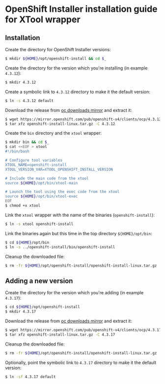 # OpenShift Installer installation guide for XTool wrapper


## Installation
Create the directory for OpenShift Installer versions:
```sh
$ mkdir ${HOME}/opt/openshift-install && cd $_
```

Create the directory for the version which you're installing (in example `4.3.12`):
```sh
$ mkdir 4.3.12
```

Create a symbolic link to `4.3.12` directory to make it the default version:
```sh
$ ln -s 4.3.12 default
```

Download the release from [oc downloads mirror](https://mirror.openshift.com/pub/openshift-v4/clients/ocp/) and extract it:
```sh
$ wget https://mirror.openshift.com/pub/openshift-v4/clients/ocp/4.3.12/openshift-install-linux.tar.gz
$ tar xfz openshift-install-linux.tar.gz -C 4.3.12
```

Create the `bin` directory and the `xtool` wrapper:
```sh
$ mkdir bin && cd $_
$ cat <<EOF > xtool
#!/bin/bash

# Configure tool variables
XTOOL_NAME=openshift-install
XTOOL_VERSION_VAR=XTOOL_OPENSHIFT_INSTALL_VERSION

# Include the main code from the xtool
source ${HOME}/opt/bin/xtool-main

# Launch the tool using the exec code from the xtool
source ${HOME}/opt/bin/xtool-exec
EOF
$ chmod +x xtool
```

Link the `xtool` wrapper with the name of the binaries (`openshift-install`):
```sh
$ ln -s xtool openshift-install
```

Link the binaries again but this time in the top directory `${HOME}/opt/bin`:
```sh
$ cd ${HOME}/opt/bin
$ ln -s ../openshift-install/bin/openshift-install
```

Cleanup the downloaded file:
```sh
$ rm -fr ${HOME}/opt/openshift-install/openshift-install-linux.tar.gz
```


## Adding a new version
Create the directory for the version which you're adding (in example `4.3.17`):
```sh
$ cd ${HOME}/opt/openshift-install
$ mkdir 4.3.17
```

Download the release from [oc downloads mirror](https://mirror.openshift.com/pub/openshift-v4/clients/ocp/) and extract it:
```sh
$ wget https://mirror.openshift.com/pub/openshift-v4/clients/ocp/4.3.17/openshift-install-linux.tar.gz
$ tar xfz openshift-install-linux.tar.gz -C 4.3.17
```

Cleanup the downloaded file:
```sh
$ rm -fr ${HOME}/opt/openshift-install/openshift-install-linux.tar.gz
```

Optionally, point the symbolic link to `4.3.17` directory to make it the default version:
```sh
$ ln -sf 4.3.17 default
```
